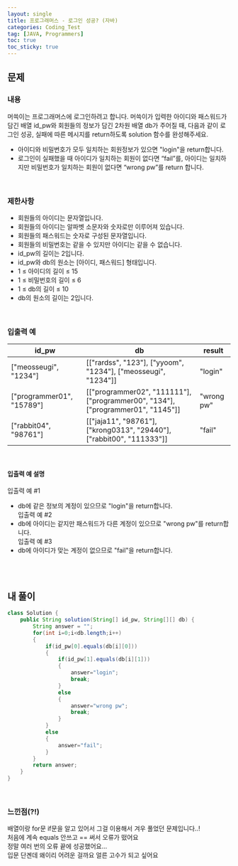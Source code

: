 ```yaml
---
layout: single
title: 프로그래머스 - 로그인 성공? (자바)
categories: Coding_Test
tag: [JAVA, Programmers]
toc: true
toc_sticky: true
---
```


## 문제
### 내용
머쓱이는 프로그래머스에 로그인하려고 합니다. 머쓱이가 입력한 아이디와 패스워드가 담긴 배열 id_pw와 회원들의 정보가 담긴 2차원 배열 db가 주어질 때, 다음과 같이 로그인 성공, 실패에 따른 메시지를 return하도록 solution 함수를 완성해주세요.

 * 아이디와 비밀번호가 모두 일치하는 회원정보가 있으면 "login"을 return합니다.
 * 로그인이 실패했을 때 아이디가 일치하는 회원이 없다면 “fail”를, 아이디는 일치하지만 비밀번호가 일치하는 회원이 없다면 “wrong pw”를 return 합니다.
<br/>

### 제한사항
 * 회원들의 아이디는 문자열입니다.
 * 회원들의 아이디는 알파벳 소문자와 숫자로만 이루어져 있습니다.
 * 회원들의 패스워드는 숫자로 구성된 문자열입니다.
 * 회원들의 비밀번호는 같을 수 있지만 아이디는 같을 수 없습니다.
 * id_pw의 길이는 2입니다.
 * id_pw와 db의 원소는 [아이디, 패스워드] 형태입니다.
 * 1 ≤ 아이디의 길이 ≤ 15
 * 1 ≤ 비밀번호의 길이 ≤ 6
 * 1 ≤ db의 길이 ≤ 10
 * db의 원소의 길이는 2입니다.

<br/>

### 입출력 예

id_pw|db|result
---|---|---
["meosseugi", "1234"]|[["rardss", "123"], ["yyoom", "1234"], ["meosseugi", "1234"]]|"login"
["programmer01", "15789"]|[["programmer02", "111111"], ["programmer00", "134"], ["programmer01", "1145"]]|"wrong pw"
["rabbit04", "98761"]|[["jaja11", "98761"], ["krong0313", "29440"], ["rabbit00", "111333"]]|"fail"

<br/>

#### 입출력 예 설명
 입출력 예 #1
  * db에 같은 정보의 계정이 있으므로 "login"을 return합니다. <br/>
 입출력 예 #2
  * db에 아이디는 같지만 패스워드가 다른 계정이 있으므로 "wrong pw"를 return합니다. <br/>
 입출력 예 #3
  * db에 아이디가 맞는 계정이 없으므로 "fail"을 return합니다.

<br/><br/>

## 내 풀이
```java
class Solution {
    public String solution(String[] id_pw, String[][] db) {
        String answer = "";
        for(int i=0;i<db.length;i++)
        {
            if(id_pw[0].equals(db[i][0]))
            {
                if(id_pw[1].equals(db[i][1]))
                {
                    answer="login";
                    break;
                }
                else
                {
                    answer="wrong pw";
                    break;
                }
            }
            else
            {
                answer="fail";
            }
        }
        return answer;
    }
}
```
<br/>

### 느낀점(?!)
배열이랑 for문 if문을 알고 있어서 그걸 이용해서 겨우 풀었던 문제입니다..! <br/>
처음에 계속 equals 안쓰고 == 써서 오류가 떴어요 <br/>
정말 여러 번의 오류 끝에 성공했어요... <br/>
입문 단곈데 왜이리 어려운 걸까요 얼른 고수가 되고 싶어요
